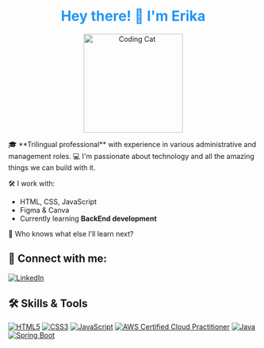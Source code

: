 <h1 align="center">
  <span style="color:#2196F3;">Hey there! 👋 I'm Erika</span>
</h1>

<p align="center">
  <img src="https://media1.giphy.com/media/ptqAPgghLtHOa0SLJS/giphy.gif" width="200" alt="Coding Cat" />
</p>
<!-- https://media1.giphy.com/media/ptqAPgghLtHOa0SLJS/giphy.gif
---
https://media.giphy.com/media/JIX9t2j0ZTN9S/giphy.gif-->
🎓 **Trilingual professional** with experience in various administrative and management roles.  
💻 I'm passionate about technology and all the amazing things we can build with it.

🛠️ I work with:
- HTML, CSS, JavaScript
- Figma & Canva
- Currently learning **BackEnd development**

🌱 Who knows what else I’ll learn next?

🔗 Connect with me:
--
[![LinkedIn](https://img.shields.io/badge/LinkedIn-0077B5?style=for-the-badge&logo=linkedin&logoColor=white)](https://linkedin.com/in/erikamontoya)

<!-- - [Portfolio](https://tu-portafolio.com) -->


<!-- ![CSS3](https://img.shields.io/badge/CSS3-1572B6?style=for-the-badge&logo=css3&logoColor=white)
![JavaScript](https://img.shields.io/badge/JavaScript-F7DF1E?style=for-the-badge&logo=javascript&logoColor=black)
![AWS Certified Cloud Practitioner](https://img.shields.io/badge/AWS%20Cloud%20Practitioner-232F3E?style=for-the-badge&logo=amazon-aws&logoColor=white)
![Java](https://img.shields.io/badge/Java-007396?style=for-the-badge&logo=java&logoColor=white)
![Spring Boot](https://img.shields.io/badge/Spring%20Boot-6DB33F?style=for-the-badge&logo=spring-boot&logoColor=white) -->

## 🛠️ Skills & Tools

[![HTML5](https://img.shields.io/badge/HTML5-E34F26?style=for-the-badge&logo=html5&logoColor=white)](https://developer.mozilla.org/en-US/docs/Web/HTML)
[![CSS3](https://img.shields.io/badge/CSS3-1572B6?style=for-the-badge&logo=css3&logoColor=white)](https://developer.mozilla.org/docs/Web/CSS)
[![JavaScript](https://img.shields.io/badge/JavaScript-F7DF1E?style=for-the-badge&logo=javascript&logoColor=black)](https://developer.mozilla.org/docs/Web/JavaScript)
[![AWS Certified Cloud Practitioner](https://img.shields.io/badge/AWS%20Cloud%20Practitioner-232F3E?style=for-the-badge&logo=amazon-aws&logoColor=white)](https://www.aws.training/Details/Curriculum?id=20685)
[![Java](https://img.shields.io/badge/Java-007396?style=for-the-badge&logo=java&logoColor=white)](https://www.oracle.com/java/)
[![Spring Boot](https://img.shields.io/badge/Spring%20Boot-6DB33F?style=for-the-badge&logo=spring-boot&logoColor=white)](https://spring.io/projects/spring-boot)

<!--
**DevErika/DevErika** is a ✨ _special_ ✨ repository because its `README.md` (this file) appears on your GitHub profile.

Here are some ideas to get you started:

- 🔭 I’m currently working on ...
- 🌱 I’m currently learning ...
- 👯 I’m looking to collaborate on ...
- 🤔 I’m looking for help with ...
- 💬 Ask me about ...
- 📫 How to reach me: ...
- 😄 Pronouns: ...
- ⚡ Fun fact: ...
-->
